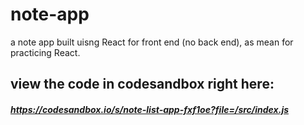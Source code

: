 # note-app
a note app built uisng React for front end (no back end), as mean for practicing React.

## view the code in codesandbox right here:
##### https://codesandbox.io/s/note-list-app-fxf1oe?file=/src/index.js

